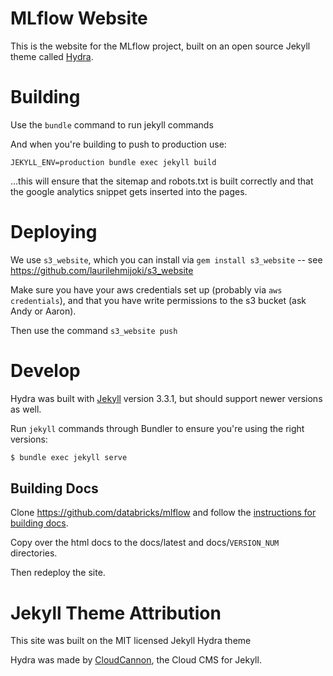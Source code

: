 # MLflow Website

This is the website for the MLflow project, built on an open source Jekyll theme called [Hydra](https://github.com/CloudCannon/hydra-jekyll-template).

# Building

Use the `bundle` command to run jekyll commands 

And when you're building to push to production use:

`JEKYLL_ENV=production bundle exec jekyll build`

...this will ensure that the sitemap and robots.txt is built correctly and that the google analytics snippet gets inserted into the pages.

# Deploying

We use `s3_website`, which you can install via `gem install s3_website` -- see https://github.com/laurilehmijoki/s3_website

Make sure you have your aws credentials set up (probably via `aws credentials`), and that you have write permissions to the s3 bucket (ask Andy or Aaron).

Then use the command `s3_website push`

# Develop

Hydra was built with [Jekyll](http://jekyllrb.com/) version 3.3.1, but should support newer versions as well.


Run `jekyll` commands through Bundler to ensure you're using the right versions:

~~~bash
$ bundle exec jekyll serve
~~~

## Building Docs
Clone https://github.com/databricks/mlflow and follow the
[instructions for building docs](https://github.com/databricks/mlflow/blob/master/CONTRIBUTING.rst).

Copy over the html docs to the docs/latest and docs/`VERSION_NUM` directories.

Then redeploy the site.


# Jekyll Theme Attribution

This site was built on the MIT licensed Jekyll Hydra theme

Hydra was made by [CloudCannon](http://cloudcannon.com/), the Cloud CMS for Jekyll.


